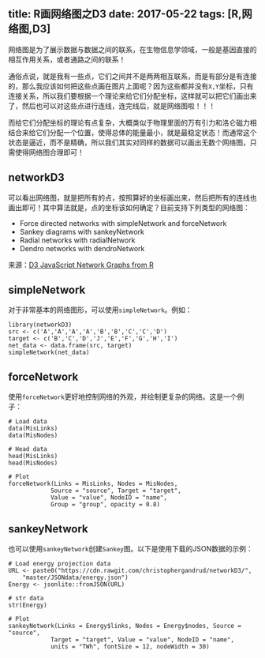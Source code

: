 title: R画网络图之D3
date: 2017-05-22
tags: [R,网络图,D3]
---
网络图是为了展示数据与数据之间的联系，在生物信息学领域，一般是基因直接的相互作用关系，或者通路之间的联系！

通俗点说，就是我有一些点，它们之间并不是两两相互联系，而是有部分是有连接的，那么我应该如何把这些点画在图片上面呢？因为这些都并没有`X,Y`坐标，只有连接关系，所以我们要根据一个理论来给它们分配坐标，这样就可以把它们画出来了，然后也可以对这些点进行连线，连完线后，就是网络图啦！！！

而给它们分配坐标的理论有点复杂，大概类似于物理里面的万有引力和洛仑磁力相结合来给它们分配一个位置，使得总体的能量最小，就是最稳定状态！而通常这个状态是逼近，而不是精确，所以我们其实对同样的数据可以画出无数个网络图，只需使得网络图合理即可！

<!--more-->
## networkD3
可以看出网络图，就是把所有的点，按照算好的坐标画出来，然后把所有的连线也画出即可！其中算法就是，点的坐标该如何确定？目前支持下列类型的网络图：

- Force directed networks with simpleNetwork and forceNetwork
- Sankey diagrams with sankeyNetwork
- Radial networks with radialNetwork
- Dendro networks with dendroNetwork

来源：[D3 JavaScript Network Graphs from R](http://christophergandrud.github.io/networkD3/)

## simpleNetwork
对于非常基本的网络图形，可以使用`simpleNetwork`。例如：
```{r}
library(networkD3)
src <- c('A','A','A','A','B','B','C','C','D')
target <- c('B','C','D','J','E','F','G','H','I')
net_data <- data.frame(src, target)
simpleNetwork(net_data)
```

## forceNetwork
使用`forceNetwork`更好地控制网络的外观，并绘制更复杂的网络。这是一个例子：
```{r}
# Load data
data(MisLinks)
data(MisNodes)

# Head data
head(MisLinks)
head(MisNodes)

# Plot
forceNetwork(Links = MisLinks, Nodes = MisNodes,
            Source = "source", Target = "target",
            Value = "value", NodeID = "name",
            Group = "group", opacity = 0.8)
```

## sankeyNetwork
也可以使用`sankeyNetwork`创建`Sankey`图。以下是使用下载的JSON数据的示例：
```{r}
# Load energy projection data
URL <- paste0("https://cdn.rawgit.com/christophergandrud/networkD3/",
    "master/JSONdata/energy.json")
Energy <- jsonlite::fromJSON(URL)

# str data
str(Energy)

# Plot
sankeyNetwork(Links = Energy$links, Nodes = Energy$nodes, Source = "source",
            Target = "target", Value = "value", NodeID = "name",
            units = "TWh", fontSize = 12, nodeWidth = 30)
```
